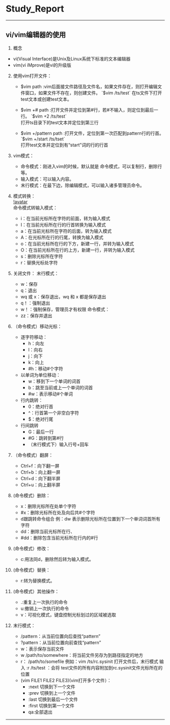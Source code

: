 # Study_Report
---

## vi/vim编辑器的使用
 1. 概念
  - vi(Visual Interface)是Unix及Linux系统下标准的文本编辑器
  - vim(vi iMprove)是vi的升级版
 2. 使用vim打开文件：
     - $vim path :vim后面接文件路径及文件名，如果文件存在，则打开编辑文件窗口，如果文件不存在，则创建文件。  
    `$vim /ts/test`
在ts文件下打开test文本或创建test文本。  

     - $vim +# path :打开文件并定位到第#行，若#不输入，则定位到最后一行。  
     `$vim +2 /ts/test`  
     打开ts目录下的test文本并定位到第三行
     
     - $vim +/pattern path :打开文件，定位到第一次匹配到pattern行的行首。
     `$vim +/start /ts/tset`  
     打开test文本并定位到有“start”词的行的行首  


 3. vim模式：
     - 命令模式：刚进入vim的时候，默认就是 命令模式，可以复制行，删除行等。
     - 输入模式：可以输入内容。
     - 末行模式：在最下边，除编辑模式，可以输入诸多管理员命令。

 4. 模式转换：  
    [!avatar](/image/模式转换.png)   
 命令模式转输入模式：  
      - i：在当前光标所在字符的前面，转为输入模式  
      - I：在当前光标所在行的行首转换为输入模式  
      - a：在当前光标所在字符的后面，转为输入模式  
      - A：在光标所在行的行尾，转换为输入模式  
      - o：在当前光标所在行的下方，新建一行，并转为输入模式  
      - O：在当前光标所在行的上方，新建一行，并转为输入模式  
      - s：删除光标所在字符  
      - r：替换光标处字符 
 5. 关闭文件：
    末行模式：
     - w：保存
     - q：退出
     - wq 或 x：保存退出，wq 和 x 都是保存退出
     - q！：强制退出
     - w！：强制保存，管理员才有权限
    命令模式：
     - zz：保存并退出

 6. （命令模式）移动光标：
     - 逐字符移动：
         - h：向左
         - l：向右
         - j：向下
         - k：向上
         - #h：移动#个字符
     - 以单词为单位移动：
         - w：移到下一个单词的词首
         - b：跳至当前或上一个单词的词首
         - #w：表示移动#个单词
     - 行内跳转：
         - 0：绝对行首
         - ^：行首第一个非空白字符
         - $：绝对行尾
     - 行间跳转
         - G：最后一行
         - #G：跳转到第#行
         - （末行模式下）输入行号+回车

 7. （命令模式）翻屏：
     - Ctrl+f：向下翻一屏
     - Ctrl+b：向上翻一屏
     - Ctrl+d：向下翻半屏
     - Ctrl+u：向上翻半屏　

 8. (命令模式）删除：
     - x：删除光标所在处单个字符
     - #x：删除光标所在处及向后共#个字符
     - d跟跳转命令组合 例：dw 表示删除光标所在位置到下一个单词词首所有字符
     - dd：删除当前光标所在行、
     - #dd：删除包含当前光标所在行内的#行

 9. (命令模式）修改：
     - c:用法同d，删除然后转为输入模式。

 10. (命令模式）替换：
     - r:转为替换模式。

 11. (命令模式）其他操作：
     - .:重复上一次执行的命令
     - u:撤销上一次执行的命令
     - v：可视化模式，键盘控制光标划过的区域被选取

 12. 末行模式：
     - /pattern：从当前位置向后查找“pattern”
     - ?pattern：从当前位置向前查找“pattern”
     - w：表示保存当前文件
     - w /path/to/somewhere：将当前文件另存为到路径指定的地方
     - r： /path/to/somefile  例如：vim /ts/rc.sysinit 打开文件后，末行模式 输入 :r /ts/test ：会将 test文件的所有内容附加到rc.sysinit文件光标所在的位置
     - (vim FILE1 FILE2 FILE3)(vim打开多个文件）：
         - :next 切换到下一个文件
         - :prev 切换到上一个文件
         - :last 切换到最后一个文件
         - :first 切换到第一个文件
         - qa:全部退出

---
